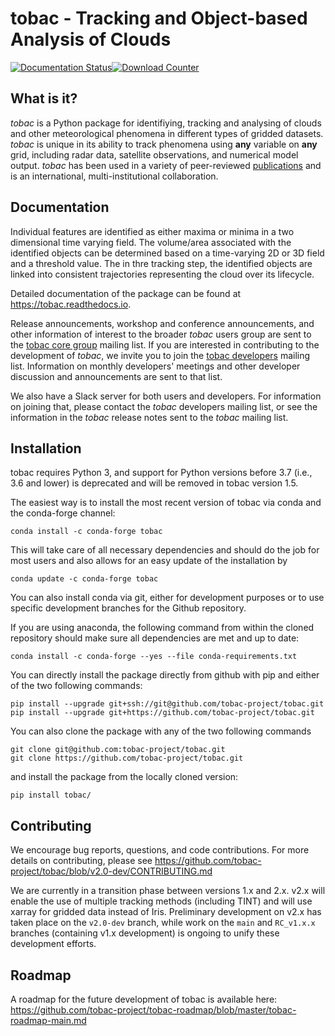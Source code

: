 tobac - Tracking and Object-based Analysis of Clouds
======
[![Documentation Status](https://readthedocs.org/projects/tobac/badge/?version=latest)](https://tobac.readthedocs.io/en/latest/?badge=latest)[![Download Counter](https://anaconda.org/conda-forge/tobac/badges/downloads.svg)](https://anaconda.org/conda-forge/tobac/)

What is it?
-----------

*tobac* is a Python package for identifiying, tracking and analysing of clouds and other meteorological phenomena in different types of gridded datasets. *tobac* is unique in its ability to track phenomena using **any** variable on **any** grid, including radar data, satellite observations, and numerical model output. *tobac* has been used in a variety of peer-reviewed [publications](https://tobac.readthedocs.io/en/rc_v1.4.0/publications.html) and is an international, multi-institutional collaboration. 

Documentation
-------------
Individual features are identified as either maxima or minima in a two dimensional time varying field.
The volume/area associated with the identified objects can be determined based on a time-varying 2D or 3D field and a threshold value. The in thre tracking step, the identified objects are linked into consistent trajectories representing the cloud over its lifecycle.

Detailed documentation of the package can be found at https://tobac.readthedocs.io.

Release announcements, workshop and conference announcements, and other information of interest to the broader *tobac* users group are sent to the [tobac core group](https://groups.google.com/g/tobac/about) mailing list. If you are interested in contributing to the development of *tobac*, we invite you to join the [tobac developers](https://groups.google.com/u/1/g/tobac-developers) mailing list. Information on monthly developers' meetings and other developer discussion and announcements are sent to that list. 

We also have a Slack server for both users and developers. For information on joining that, please contact the *tobac* developers mailing list, or see the information in the *tobac* release notes sent to the *tobac* mailing list. 

Installation
------------
tobac requires Python 3, and support for Python versions before 3.7 (i.e., 3.6 and lower) is deprecated and will be removed in tobac version 1.5.

The easiest way is to install the most recent version of tobac via conda and the conda-forge channel:
```
conda install -c conda-forge tobac 
```
This will take care of all necessary dependencies and should do the job for most users and also allows for an easy update of the installation by
```
conda update -c conda-forge tobac 
```


You can also install conda via git, either for development purposes or to use specific development branches for the Github repository.

If you are using anaconda, the following command from within the cloned repository should make sure all dependencies are met and up to date:
```
conda install -c conda-forge --yes --file conda-requirements.txt
```
You can directly install the package directly from github with pip and either of the two following commands:
```
pip install --upgrade git+ssh://git@github.com/tobac-project/tobac.git
pip install --upgrade git+https://github.com/tobac-project/tobac.git
```
You can also clone the package with any of the two following commands
```
git clone git@github.com:tobac-project/tobac.git
git clone https://github.com/tobac-project/tobac.git
```
and install the package from the locally cloned version:
```
pip install tobac/
```

Contributing
------------
We encourage bug reports, questions, and code contributions. For more details on contributing, please see https://github.com/tobac-project/tobac/blob/v2.0-dev/CONTRIBUTING.md

We are currently in a transition phase between versions 1.x and 2.x. v2.x will enable the use of multiple tracking methods (including TINT) and will use xarray for gridded data instead of Iris. Preliminary development on v2.x has taken place on the `v2.0-dev` branch, while work on the `main` and `RC_v1.x.x` branches (containing v1.x development) is ongoing to unify these development efforts. 

Roadmap
------------
A roadmap for the future development of tobac is available here: https://github.com/tobac-project/tobac-roadmap/blob/master/tobac-roadmap-main.md
